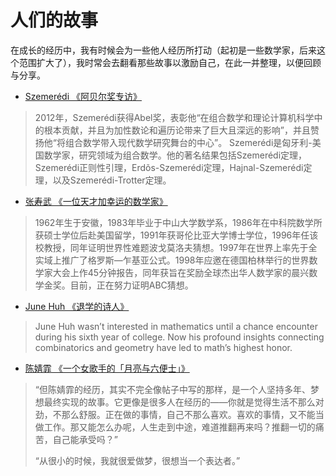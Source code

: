 # 人们的故事

在成长的经历中，我有时候会为一些他人经历所打动（起初是一些数学家，后来这个范围扩大了），我时常会去翻看那些故事以激励自己，在此一并整理，以便回顾与分享。

- [Szemerédi 《阿贝尔奖专访》](https://zhuanlan.zhihu.com/p/58737338)
> 2012年，Szemerédi获得Abel奖，表彰他“在组合数学和理论计算机科学中的根本贡献，并且为加性数论和遍历论带来了巨大且深远的影响”，并且赞扬他“将组合数学带入现代数学研究舞台的中心”。
> Szemerédi是匈牙利-美国数学家，研究领域为组合数学。他的著名结果包括Szemerédi定理，Szemerédi正则性引理，Erdõs-Szemerédi定理，Hajnal-Szemerédi定理，以及Szemerédi-Trotter定理。

- [张寿武 《一位天才加幸运的数学家》](miscellaneous/zhang.md)
> 1962年生于安徽，1983年毕业于中山大学数学系，1986年在中科院数学所获硕士学位后赴美国留学，1991年获哥伦比亚大学博士学位，1996年任该校教授，同年证明世界性难题波戈莫洛夫猜想。1997年在世界上率先于全实域上推广了格罗斯—乍基亚公式。1998年应邀在德国柏林举行的世界数学家大会上作45分钟报告，同年获旨在奖励全球杰出华人数学家的晨兴数学金奖。目前，正在努力证明ABC猜想。

- [June Huh 《退学的诗人》](https://www.quantamagazine.org/june-huh-high-school-dropout-wins-the-fields-medal-20220705/)
> June Huh wasn’t interested in mathematics until a chance encounter during his sixth year of college. Now his profound insights connecting combinatorics and geometry have led to math’s highest honor.

- [陈婧霏 《一个女歌手的「月亮与六便士」》](https://www.tsinghua.org.cn/info/1953/35699.htm)
> “但陈婧霏的经历，其实不完全像帖子中写的那样，是一个人坚持多年、梦想最终实现的故事。它更像是很多人在经历的——你就是觉得生活不那么对劲，不那么舒服。正在做的事情，自己不那么喜欢。喜欢的事情，又不能当做工作。那又能怎么办呢，人生走到中途，难道推翻再来吗？推翻一切的痛苦，自己能承受吗？”
>
> “从很小的时候，我就很爱做梦，很想当一个表达者。”